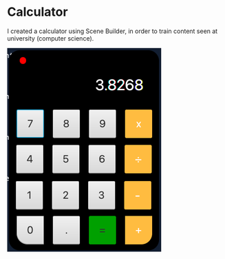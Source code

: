 # Calculator
 I created a calculator using Scene Builder, in order to train content seen at university (computer science).
 
 ![alt text](https://github.com/IrineuAlmeidaJr/Calculator/blob/main/ImageCalculator.png?raw=true)

